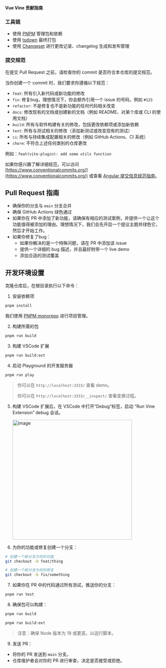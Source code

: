 **Vue Vine 贡献指南**

### 工具链

- 使用 [PNPM](https://pnpm.io/) 管理包和依赖
- 使用 [tsdown](https://tsdown.dev/) 最终打包
- 使用 [Changeset](https://github.com/atlassian/changesets) 进行更改记录、changelog 生成和发布管理

### 提交规范

在提交 Pull Request 之前，请检查你的 commit 是否符合本仓库的提交规范。

当你创建一个 commit 时，我们要求你遵循以下规范：

- `feat`: 所有引入新代码或新功能的修改
- `fix`: 修复bug，理想情况下，你会额外引用一个 issue 的号码，例如 `#123`
- `refactor`: 不是修复也不是新功能的任何代码相关改变
- `docs`: 修改现有的文档或创建新的文档（例如 README、对某个库或 CLI 的使用文档）
- `build`: 所有与软件构建有关的修改，包括更改依赖项或添加新依赖
- `test`: 所有与测试相关的修改（添加新测试或改变现有的测试）
- `ci`: 所有与持续集成配置相关的修改（例如 GitHub Actions、CI 系统）
- `chore`: 不符合上述任何类别的仓库更改

例如：`feat(vite-plugin): add some utils function`

如果你感兴趣了解详细规范，可以访问 [https://www.conventionalcommits.org/](https://www.conventionalcommits.org/) 或查看 [Angular 提交信息规范指南](https://github.com/angular/angular/blob/22b96b9/CONTRIBUTING.md#-commit-message-guidelines)。

## Pull Request 指南

- 确保你的分支与 `main` 分支合并
- 确保 GitHub Actions 绿色通过
- 如果你在 PR 中添加了新功能，请确保有相应的测试案例，并提供一个让这个功能值得被添加的理由。理想情况下，我们会先开启一个提议主题并绿色它，然后才开始工作。
- 如果你修复了bug：
  - 如果你解决的是一个特殊问题，请在 PR 中添加该 issue
  - 提供一个详细的 bug 描述，并且最好附带一个 live demo
  - 添加合适的测试覆盖

## 开发环境设置

克隆仓库后，在根目录执行以下命令：

1. 安装依赖项

```bash
pnpm install
```

我们使用 [PNPM monorepo](https://pnpm.io/workspaces) 进行项目管理。

2. 构建所需的包

```bash
pnpm run build
```

3. 构建 VSCode 扩展

```bash
pnpm run build:ext
```

4. 启动 Playground 的开发服务器

```bash
pnpm run play
```

> 你可以在 `http://localhost:3333/` 查看 demo。
>
> 你可以在 `http://localhost:3333/__inspect/` 查看变换过程。

5. 构建 VSCode 扩展后，在 VSCode 中打开“Debug”标签，启动 “Run Vine Extension” debug 会话。

    <img width="385" alt="image" src="https://github.com/vue-vine/vue-vine/assets/46062972/374b77a4-9d49-4eb6-a84b-f7ab64b99bdf">

6. 为你的功能或修复创建一个分支：

```bash
# 创建一个新分支为你的功能
git checkout -b feat/thing

# 创建一个新分支为你的修复
git checkout -b fix/something
```

7. 如果你在 PR 中的代码通过所有测试，推送你的分支：

```bash
pnpm run test
```

8. 确保包可以构建：

```bash
pnpm run build

pnpm run build:ext
```

> 注意：确保 Node 版本为 18 或更高，以运行脚本。

9. 发送 PR：

- 将你的 PR 发送到 `main` 分支。
- 仓库维护者会对你的 PR 进行审查，决定是否接受或拒绝。
